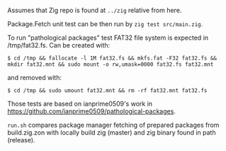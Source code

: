Assumes that Zig repo is found at `../zig` relative from here.

Package.Fetch unit test can be then run by `zig test src/main.zig`.

To run "pathological packages" test FAT32 file system is expected in
/tmp/fat32.fs. Can be created with:

```
$ cd /tmp && fallocate -l 1M fat32.fs && mkfs.fat -F32 fat32.fs &&  mkdir fat32.mnt && sudo mount -o rw,umask=0000 fat32.fs fat32.mnt 
```
and removed with:
```
$ cd /tmp && sudo umount fat32.mnt && rm -rf fat32.mnt fat32.fs
```
Those tests are based on ianprime0509's work in https://github.com/ianprime0509/pathological-packages.


`run.sh` compares package manager fetching of prepared packages from build.zig.zon with locally build zig (master) and zig binary found in path (release).


